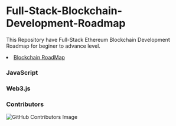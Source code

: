 # Full-Stack-Blockchain-Development-Roadmap
This Repository have Full-Stack Ethereum Blockchain Development Roadmap for beginer to advance level.
<li class="masthead__menu-item">
    <a href="https://betterprogramming.pub/how-to-become-a-blockchain-engineer-fa4386a0504f">Blockchain RoadMap</a>
</li>

### JavaScript
### Web3.js


### Contributors
![GitHub Contributors Image](https://contrib.rocks/image?repo=jitendragangwar123/Full-Stack-Blockchain-Development-Roadmap)



